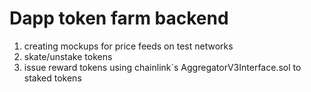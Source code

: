# Dapp token farm backend

1. creating mockups for price feeds on test networks
1. skate/unstake tokens
2. issue reward tokens using chainlink´s AggregatorV3Interface.sol to staked tokens